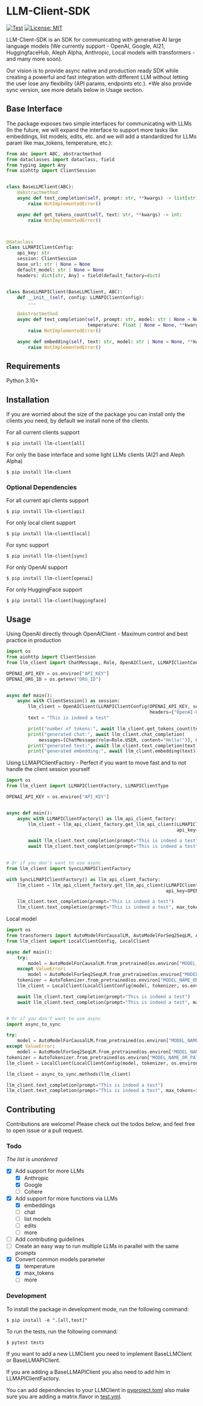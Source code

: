 # LLM-Client-SDK
[![Test](https://github.com/uripeled2/llm-client-sdk/actions/workflows/test.yml/badge.svg)](https://github.com/uripeled2/llm-client-sdk/actions/workflows/test.yml)
[![License: MIT](https://img.shields.io/github/license/uripeled2/llm-client-sdk.svg)](https://opensource.org/licenses/MIT)

LLM-Client-SDK is an SDK for communicating with generative AI large language models
(We currently support - OpenAI, Google, AI21, HuggingfaceHub, Aleph Alpha, Anthropic,
Local models with transformers - and many more soon).

Our vision is to provide async native and production ready SDK while creating 
a powerful and fast integration with different LLM without letting the user lose 
any flexibility (API params, endpoints etc.). *We also provide sync version, see
more details below in Usage section.

## Base Interface
The package exposes two simple interfaces for communicating with LLMs (In the future, we 
will expand the interface to support more tasks like embeddings, list models, edits, etc.
and we will add a standardized for LLMs param like max_tokens, temperature, etc.):
```python
from abc import ABC, abstractmethod
from dataclasses import dataclass, field
from typing import Any
from aiohttp import ClientSession


class BaseLLMClient(ABC):
    @abstractmethod
    async def text_completion(self, prompt: str, **kwargs) -> list[str]:
        raise NotImplementedError()

    async def get_tokens_count(self, text: str, **kwargs) -> int:
        raise NotImplementedError()



@dataclass
class LLMAPIClientConfig:
    api_key: str
    session: ClientSession
    base_url: str | None = None
    default_model: str | None = None
    headers: dict[str, Any] = field(default_factory=dict)


class BaseLLMAPIClient(BaseLLMClient, ABC):
    def __init__(self, config: LLMAPIClientConfig):
        ...

    @abstractmethod
    async def text_completion(self, prompt: str, model: str | None = None, max_tokens: int | None = None,
                              temperature: float | None = None, **kwargs) -> list[str]:
        raise NotImplementedError()

    async def embedding(self, text: str, model: str | None = None, **kwargs) -> list[float]:
        raise NotImplementedError()
```

## Requirements

Python 3.10+

## Installation
If you are worried about the size of the package you can install only the clients you need,
by default we install none of the clients.

For all current clients support
```console
$ pip install llm-client[all]
```
For only the base interface and some light LLMs clients (AI21 and Aleph Alpha)
```console
$ pip install llm-client
```
### Optional Dependencies
For all current api clients support
```console
$ pip install llm-client[api]
```
For only local client support
```console
$ pip install llm-client[local]
```
For sync support
```console
$ pip install llm-client[sync]
```
For only OpenAI support
```console
$ pip install llm-client[openai]
```
For only HuggingFace support
```console
$ pip install llm-client[huggingface]
```


## Usage

Using OpenAI directly through OpenAIClient - Maximum control and best practice in production
```python
import os
from aiohttp import ClientSession
from llm_client import ChatMessage, Role, OpenAIClient, LLMAPIClientConfig

OPENAI_API_KEY = os.environ["API_KEY"]
OPENAI_ORG_ID = os.getenv("ORG_ID")


async def main():
    async with ClientSession() as session:
        llm_client = OpenAIClient(LLMAPIClientConfig(OPENAI_API_KEY, session, default_model="text-davinci-003",
                                                     headers={"OpenAI-Organization": OPENAI_ORG_ID}))  # The headers are optional
        text = "This is indeed a test"

        print("number of tokens:", await llm_client.get_tokens_count(text))  # 5
        print("generated chat:", await llm_client.chat_completion(  
            messages=[ChatMessage(role=Role.USER, content="Hello!")], model="gpt-3.5-turbo"))  # ['Hi there! How can I assist you today?']
        print("generated text:", await llm_client.text_completion(text))  # [' string\n\nYes, this is a test string. Test strings are used to']
        print("generated embedding:", await llm_client.embedding(text))  # [0.0023064255, -0.009327292, ...]
```
Using LLMAPIClientFactory - Perfect if you want to move fast and to not handle the client session yourself
```python
import os
from llm_client import LLMAPIClientFactory, LLMAPIClientType

OPENAI_API_KEY = os.environ["API_KEY"]


async def main():
    async with LLMAPIClientFactory() as llm_api_client_factory:
        llm_client = llm_api_client_factory.get_llm_api_client(LLMAPIClientType.OPEN_AI,
                                                               api_key=OPENAI_API_KEY)

        await llm_client.text_completion(prompt="This is indeed a test")
        await llm_client.text_completion(prompt="This is indeed a test", max_tokens=50)

        
# Or if you don't want to use async
from llm_client import SyncLLMAPIClientFactory

with SyncLLMAPIClientFactory() as llm_api_client_factory:
    llm_client = llm_api_client_factory.get_llm_api_client(LLMAPIClientType.OPEN_AI,
                                                           api_key=OPENAI_API_KEY)

    llm_client.text_completion(prompt="This is indeed a test")
    llm_client.text_completion(prompt="This is indeed a test", max_tokens=50)
```
Local model
```python
import os
from transformers import AutoModelForCausalLM, AutoModelForSeq2SeqLM, AutoTokenizer
from llm_client import LocalClientConfig, LocalClient

async def main():
    try:
        model = AutoModelForCausalLM.from_pretrained(os.environ["MODEL_NAME_OR_PATH"])
    except ValueError:
        model = AutoModelForSeq2SeqLM.from_pretrained(os.environ["MODEL_NAME_OR_PATH"])
    tokenizer = AutoTokenizer.from_pretrained(os.environ["MODEL_NAME_OR_PATH"])
    llm_client = LocalClient(LocalClientConfig(model, tokenizer, os.environ["TENSORS_TYPE"], os.environ["DEVICE"]))

    await llm_client.text_completion(prompt="This is indeed a test")
    await llm_client.text_completion(prompt="This is indeed a test", max_tokens=50)


# Or if you don't want to use async
import async_to_sync

try:
    model = AutoModelForCausalLM.from_pretrained(os.environ["MODEL_NAME_OR_PATH"])
except ValueError:
    model = AutoModelForSeq2SeqLM.from_pretrained(os.environ["MODEL_NAME_OR_PATH"])
tokenizer = AutoTokenizer.from_pretrained(os.environ["MODEL_NAME_OR_PATH"])
llm_client = LocalClient(LocalClientConfig(model, tokenizer, os.environ["TENSORS_TYPE"], os.environ["DEVICE"]))

llm_client = async_to_sync.methods(llm_client)

llm_client.text_completion(prompt="This is indeed a test")
llm_client.text_completion(prompt="This is indeed a test", max_tokens=50)
```

## Contributing

Contributions are welcome! Please check out the todos below, and feel free to open issue or a pull request.

### Todo
*The list is unordered*

- [x] Add support for more LLMs
  - [x] Anthropic
  - [x] Google
  - [ ] Cohere
- [x] Add support for more functions via LLMs 
  - [x] embeddings
  - [ ] chat
  - [ ] list models
  - [ ] edits
  - [ ] more
- [ ] Add contributing guidelines
- [ ] Create an easy way to run multiple LLMs in parallel with the same prompts
- [x] Convert common models parameter
  - [x] temperature 
  - [x] max_tokens
  - [ ] more

### Development
To install the package in development mode, run the following command:
```console
$ pip install -e ".[all,test]"
```
To run the tests, run the following command:
```console
$ pytest tests
```
If you want to add a new LLMClient you need to implement BaseLLMClient or BaseLLMAPIClient.

If you are adding a BaseLLMAPIClient you also need to add him in LLMAPIClientFactory.

You can add dependencies to your LLMClient in [pyproject.toml](pyproject.toml) also make sure you are adding a
matrix.flavor in [test.yml](.github%2Fworkflows%2Ftest.yml). 
